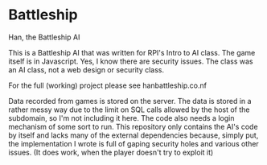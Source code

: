 # Battleship
Han, the Battleship AI

This is a Battleship AI that was written for RPI's Intro to AI class. The game itself is in Javascript. Yes, 
I know there are security issues. The class was an AI class, not a web design or security class. 

For the full (working) project please see hanbattleship.co.nf

Data recorded from games is stored on the server. The data is stored in a rather messy way due to the limit on SQL calls
allowed by the host of the subdomain, so I'm not including it here. The code also needs a login mechanism of some sort
to run. This repository only contains the AI's code by itself and lacks many of the external dependencies because, simply
put, the implementation I wrote is full of gaping security holes and various other issues. (It does work, when the player 
doesn't try to exploit it)
